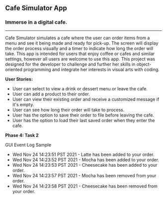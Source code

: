 ## Cafe Simulator App

### Immerse in a digital cafe.

---

Cafe Simulator simulates a cafe where the user can order items from a menu
and see it being made and ready for pick-up. The screen will display the order process
visually and a timer to indicate how long the order will take. This app is intended
for users that enjoy coffee or cafes and similar settings, however all users are welcome
to use this app. This project was designed for the developer to challenge and further her 
skills in object-oriented programming and integrate her interests in visual arts with coding.

**User Stories:**
- User can select to view a drink or dessert menu or leave the cafe.
- User can add a product to their order.
- User can view their existing order and receive a customized message if it's empty.
- User can see how long their order will take to process.
- User has the option to save their order to file before leaving the cafe.
- User has the option to load their last saved order when they enter the cafe.

**Phase 4: Task 2**

GUI Event Log Sample

- Wed Nov 24 14:23:51 PST 2021 - Latte has been added to your order.
- Wed Nov 24 14:23:52 PST 2021 - Mocha has been added to your order.
- Wed Nov 24 14:23:53 PST 2021 - Cheesecake has been added to your order.
- Wed Nov 24 14:23:57 PST 2021 - Mocha has been removed from your order.
- Wed Nov 24 14:23:58 PST 2021 - Cheesecake has been removed from your order.
